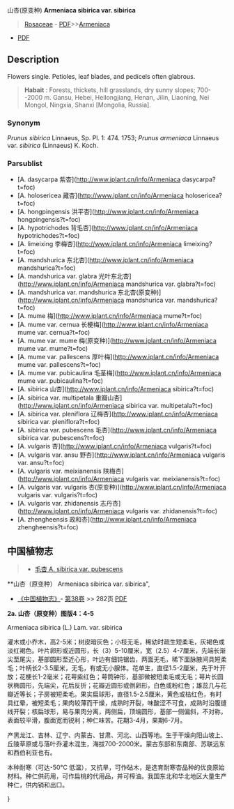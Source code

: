 山杏(原变种) **Armeniaca sibirica var. sibirica**

> [Rosaceae](http://www.iplant.cn/info/Rosaceae?t=foc) - [PDF](http://www.iplant.cn/foc/pdf/Rosaceae.pdf)>>[Armeniaca](http://www.iplant.cn/info/Armeniaca?t=foc)
 - [PDF](http://www.iplant.cn/foc/pdf/Armeniaca.pdf)

## Description

Flowers single. Petioles, leaf blades, and pedicels often glabrous.

> **Habait** : 
> Forests, thickets, hill grasslands, dry sunny slopes; 700--2000 m. Gansu, Hebei, Heilongjiang, Henan, Jilin, Liaoning, Nei Mongol, Ningxia, Shanxi [Mongolia, Russia].

### Synonym
*Prunus sibirica* Linnaeus, Sp. Pl. 1: 474. 1753; *Prunus armeniaca* Linnaeus var. *sibirica* (Linnaeus) K. Koch.

### Parsublist

* [A.  dasycarpa  紫杏](http://www.iplant.cn/info/Armeniaca dasycarpa?t=foc)
* [A.  holosericea  藏杏](http://www.iplant.cn/info/Armeniaca holosericea?t=foc)
* [A.  hongpingensis  洪平杏](http://www.iplant.cn/info/Armeniaca hongpingensis?t=foc)
* [A.  hypotrichodes  背毛杏](http://www.iplant.cn/info/Armeniaca hypotrichodes?t=foc)
* [A.  limeixing  李梅杏](http://www.iplant.cn/info/Armeniaca limeixing?t=foc)
* [A.  mandshurica  东北杏](http://www.iplant.cn/info/Armeniaca mandshurica?t=foc)
* [A.  mandshurica var. glabra  光叶东北杏](http://www.iplant.cn/info/Armeniaca mandshurica var. glabra?t=foc)
* [A.  mandshurica var. mandshurica  东北杏(原变种)](http://www.iplant.cn/info/Armeniaca mandshurica var. mandshurica?t=foc)
* [A.  mume  梅](http://www.iplant.cn/info/Armeniaca mume?t=foc)
* [A.  mume var. cernua  长梗梅](http://www.iplant.cn/info/Armeniaca mume var. cernua?t=foc)
* [A.  mume var. mume  梅(原变种)](http://www.iplant.cn/info/Armeniaca mume var. mume?t=foc)
* [A.  mume var. pallescens  厚叶梅](http://www.iplant.cn/info/Armeniaca mume var. pallescens?t=foc)
* [A.  mume var. pubicaulina  毛茎梅](http://www.iplant.cn/info/Armeniaca mume var. pubicaulina?t=foc)
* [A.  sibirica  山杏](http://www.iplant.cn/info/Armeniaca sibirica?t=foc)
* [A.  sibirica var. multipetala  重瓣山杏](http://www.iplant.cn/info/Armeniaca sibirica var. multipetala?t=foc)
* [A.  sibirica var. pleniflora  辽梅杏](http://www.iplant.cn/info/Armeniaca sibirica var. pleniflora?t=foc)
* [A.  sibirica var. pubescens  毛杏](http://www.iplant.cn/info/Armeniaca sibirica var. pubescens?t=foc)
* [A.  vulgaris  杏](http://www.iplant.cn/info/Armeniaca vulgaris?t=foc)
* [A.  vulgaris var. ansu  野杏](http://www.iplant.cn/info/Armeniaca vulgaris var. ansu?t=foc)
* [A.  vulgaris var. meixianensis  陕梅杏](http://www.iplant.cn/info/Armeniaca vulgaris var. meixianensis?t=foc)
* [A.  vulgaris var. vulgaris  杏(原变种)](http://www.iplant.cn/info/Armeniaca vulgaris var. vulgaris?t=foc)
* [A.  vulgaris var. zhidanensis  志丹杏](http://www.iplant.cn/info/Armeniaca vulgaris var. zhidanensis?t=foc)
* [A.  zhengheensis  政和杏](http://www.iplant.cn/info/Armeniaca zhengheensis?t=foc)

## 中国植物志

> * [毛杏  A.  sibirica var. pubescens](Armeniaca-sibirica-var-pubescens-毛杏.md)

**山杏（原变种） Armeniaca sibirica var. sibirica",

* [《中国植物志》](http://www.iplant.cn/frps)- [第38卷](http://www.iplant.cn/frps/vol/38) >> 282页 [PDF](http://www.iplant.cn/frps/pdf/38/282.pdf)

**2a. 山杏（原变种）图版4：4-5**

Armeniaca sibirica (L.) Lam. var. sibirica

灌木或小乔木，高2-5米；树皮暗灰色；小枝无毛，稀幼时疏生短柔毛，灰褐色或淡红褐色。叶片卵形或近圆形，长（3）5-10厘米，宽（2.5）4-7厘米，先端长渐尖至尾尖，基部圆形至近心形，叶边有细钝锯齿，两面无毛，稀下面脉腋间具短柔毛；叶柄长2-3.5厘米，无毛，有或无小腺体。花单生，直径1.5-2厘米，先于叶开放；花梗长1-2毫米；花萼紫红色；萼筒钟形，基部微被短柔毛或无毛；萼片长圆状椭圆形，先端尖，花后反折；花瓣近圆形或倒卵形，白色或粉红色；雄蕊几与花瓣近等长；子房被短柔毛。果实扁球形，直径1.5-2.5厘米，黄色或桔红色，有时具红晕，被短柔毛；果肉较薄而干燥，成熟时开裂，味酸涩不可食，成熟时沿腹缝线开裂；核扁球形，易与果肉分离，两侧扁，顶端圆形，基部一侧偏斜，不对称，表面较平滑，腹面宽而锐利；种仁味苦。花期3-4月，果期6-7月。

产黑龙江、吉林、辽宁、内蒙古、甘肃、河北、山西等地。生于干燥向阳山坡上、丘陵草原或与落叶乔灌木混生，海拔700-2000米。蒙古东部和东南部、苏联远东和西伯利亚也有。

本种耐寒（可达-50°C 低温），又抗旱，可作砧木，是选育耐寒杏品种的优良原始材料。种仁供药用，可作扁桃的代用品，并可榨油。我国东北和华北地区大量生产种仁，供内销和出口。

}